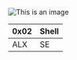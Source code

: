 
![This is an image](https://myoctocat.com/assets/images/base-octocat.svg)

|   0x02   |   Shell  |
| -------- | -------- |
| ALX      | SE      |
